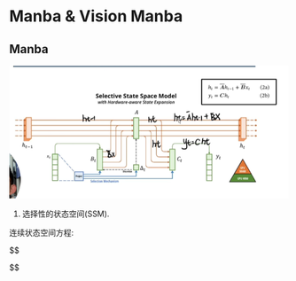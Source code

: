 # Manba & Vision Manba

## Manba

![Mamba](/note/deep%20learning/mamba.png)

1. 选择性的状态空间(SSM).

连续状态空间方程:

$$


$$
